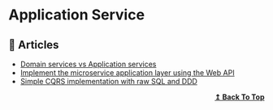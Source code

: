 
# Application Service

## 📕 Articles

- [Domain services vs Application services](https://enterprisecraftsmanship.com/2016/09/08/domain-services-vs-application-services/) 
- [Implement the microservice application layer using the Web API](https://docs.microsoft.com/en-us/dotnet/architecture/microservices/microservice-ddd-cqrs-patterns/microservice-application-layer-implementation-web-api) 
- [Simple CQRS implementation with raw SQL and DDD](http://www.kamilgrzybek.com/design/simple-cqrs-implementation-with-raw-sql-and-ddd/)

<div align="right">
  <b><a href="#contents">↥ Back To Top</a></b>
</div>